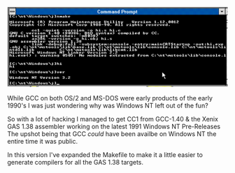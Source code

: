 ![](https://github.com/neozeed/gcc-140_gas-138_WindowsNT_v239/blob/main/gcc140%20gas138%20on%20december%201991%20windows%20nt%20pre-release.png?raw=true)


While GCC on both OS/2 and MS-DOS were early products of the early 1990's I was just wondering why was Windows NT left out of the fun?

So with a lot of hacking I managed to get CC1 from GCC-1.40 & the Xenix GAS 1.38 assembler working on the latest 1991 Windows NT Pre-Releases
The upshot being that GCC *could* have been availbe on Windows NT the entire time it was public.

In this version I've expanded the Makefile to make it a little easier to generate compilers for all the GAS 1.38 targets.
